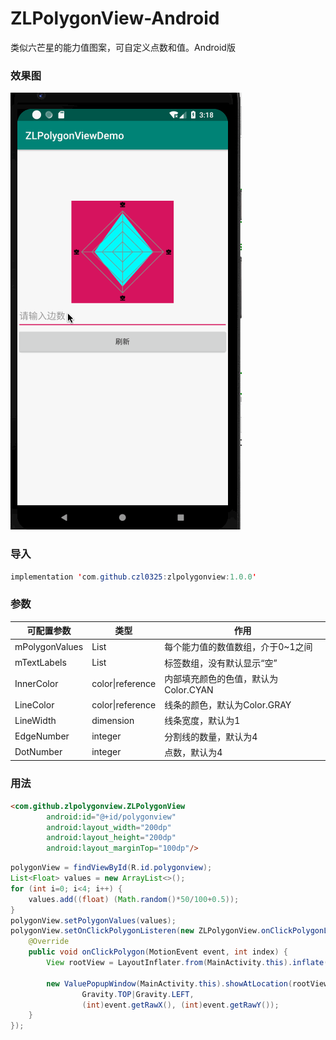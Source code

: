 # ZLPolygonView-Android
类似六芒星的能力值图案，可自定义点数和值。Android版

### 效果图

![](https://github.com/czl0325/ZLPolygonView-Android/blob/master/demo.gif?raw=true)

### 导入
```JAVA
implementation 'com.github.czl0325:zlpolygonview:1.0.0'
```

### 参数

| 可配置参数               | 类型      | 作用                                                    |
|------------------------|-----------|--------------------------------------------------------|
| mPolygonValues          |  List<Float>     | 每个能力值的数值数组，介于0~1之间      |
| mTextLabels            | List<String>      | 标签数组，没有默认显示“空”           |
| InnerColor      | color\|reference      | 内部填充颜色的色值，默认为Color.CYAN   |
| LineColor            | color\|reference      | 线条的颜色，默认为Color.GRAY     |
| LineWidth            | dimension      | 线条宽度，默认为1 |
| EdgeNumber			| integer	 |	分割线的数量，默认为4 |
| DotNumber			| integer	 |	点数，默认为4 |


### 用法

```html
<com.github.zlpolygonview.ZLPolygonView
        android:id="@+id/polygonview"
        android:layout_width="200dp"
        android:layout_height="200dp"
        android:layout_marginTop="100dp"/>
```

```JAVA
polygonView = findViewById(R.id.polygonview);
List<Float> values = new ArrayList<>();
for (int i=0; i<4; i++) {
    values.add((float) (Math.random()*50/100+0.5));
}
polygonView.setPolygonValues(values);
polygonView.setOnClickPolygonListeren(new ZLPolygonView.onClickPolygonListeren() {
    @Override
    public void onClickPolygon(MotionEvent event, int index) {
        View rootView = LayoutInflater.from(MainActivity.this).inflate(R.layout.activity_main, null);

        new ValuePopupWindow(MainActivity.this).showAtLocation(rootView,
                Gravity.TOP|Gravity.LEFT,
                (int)event.getRawX(), (int)event.getRawY());
    }
});
```


